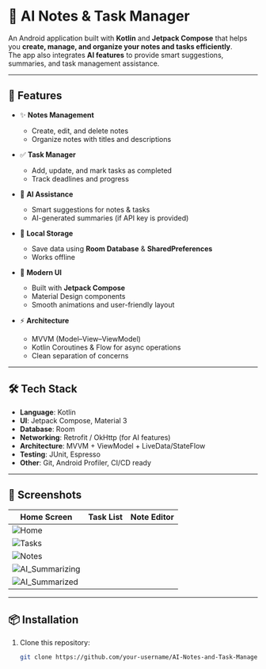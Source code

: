 # 📝 AI Notes & Task Manager

An Android application built with **Kotlin** and **Jetpack Compose** that helps you **create, manage, and organize your notes and tasks efficiently**.  
The app also integrates **AI features** to provide smart suggestions, summaries, and task management assistance.

---

## 🚀 Features

- ✨ **Notes Management**
  - Create, edit, and delete notes
  - Organize notes with titles and descriptions

- ✅ **Task Manager**
  - Add, update, and mark tasks as completed
  - Track deadlines and progress

- 🤖 **AI Assistance**
  - Smart suggestions for notes & tasks
  - AI-generated summaries (if API key is provided)

- 💾 **Local Storage**
  - Save data using **Room Database** & **SharedPreferences**
  - Works offline

- 🎨 **Modern UI**
  - Built with **Jetpack Compose**
  - Material Design components
  - Smooth animations and user-friendly layout

- ⚡ **Architecture**
  - MVVM (Model–View–ViewModel)
  - Kotlin Coroutines & Flow for async operations
  - Clean separation of concerns

---

## 🛠 Tech Stack

- **Language**: Kotlin
- **UI**: Jetpack Compose, Material 3
- **Database**: Room
- **Networking**: Retrofit / OkHttp (for AI features)
- **Architecture**: MVVM + ViewModel + LiveData/StateFlow
- **Testing**: JUnit, Espresso
- **Other**: Git, Android Profiler, CI/CD ready

---

## 📸 Screenshots

| Home Screen | Task List | Note Editor |
|-------------|-----------|-------------|
| ![Home](screenshots/HomeScreen.jpg) 
| ![Tasks](screenshots/TasksScreen.jpg) 
| ![Notes](screenshots/NotesScreen.jpg) |
| ![AI_Summarizing](screenshots/NotesScreen_AI_Summarizing.jpg) |
| ![AI_Summarized](screenshots/AI_Summarized.jpg) |

---

## 📦 Installation

1. Clone this repository:
   ```bash
   git clone https://github.com/your-username/AI-Notes-and-Task-Manager.git
